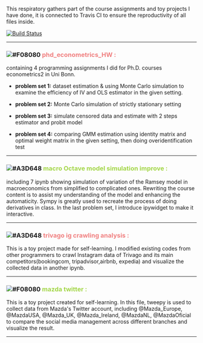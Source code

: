 This respiratory gathers part of the course assignments and toy projects I have done, it is connected to Travis CI to ensure the reproductivity of all files inside.


[![Build Status](https://travis-ci.com/amanda8412383/Replication-testing.svg?branch=main)](https://travis-ci.com/amanda8412383/Replication-testing)

---
 
### ![#F08080](https://via.placeholder.com/15/f08080/000000?text=+) <span style="color:LIGHTCORAL">**phd_econometrics_HW :**</span> 
containing 4 programming assignments I did for Ph.D. courses econometrics2 in Uni Bonn.
    
   - **problem set 1:** dataset estimation & using Monte Carlo simulation to examine the efficiency of IV and OLS estimator in the given setting.

   - **problem set 2:** Monte Carlo simulation of strictly stationary setting

   - **problem set 3:** simulate censored data and estimate with 2 steps estimator and probit model

   - **problem set 4:** comparing GMM estimation using identity matrix and optimal weight matrix in the given setting, then doing overidentification test
---

### ![#A3D648](https://via.placeholder.com/15/a3d648/000000?text=+) <span style="color:#a3d648">**macro Octave model simulation improve :**</span>  

including 7 ipynb showing simulation of variation of the Ramsey model in macroeconomics from simplified to complicated ones. Rewriting the course content is to assist my understanding of the model and enhancing the automaticity. Sympy is greatly used to recreate the process of doing derivatives in class. In the last problem set, I introduce ipywidget to make it interactive.  

---
### ![#A3D648](https://via.placeholder.com/15/f08080/000000?text=+) <span style="color:LIGHTCORAL">**trivago ig crawling analysis :**</span> 

This is a toy project made for self-learning. I modified existing codes from other programmers to crawl Instagram data of Trivago and its main competitors(bookingcom, tripadvisor,airbnb, expedia) and visualize the collected data in another ipynb.


---

### ![#F08080](https://via.placeholder.com/15/a3d648/000000?text=+) <span style="color:#a3d648">**mazda twitter :**</span> 

This is a toy project created for self-learning. In this file, tweepy is used to collect data from Mazda's Twitter account, including @Mazda_Europe, @MazdaUSA, @Mazda_UK, @Mazda_Ireland, @MazdaNL, @MazdaOficial to compare the social media management across different branches and visualize the result.

---
<!-- ### ![#A3D648](https://via.placeholder.com/15/a3d648/000000?text=+) <span style="color:#a3d648">**macro Octave model simulation improve :**</span> 
--- -->
